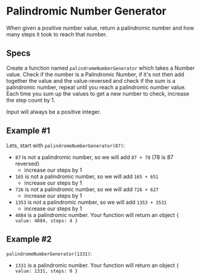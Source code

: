 # Palindromic Number Generator
When given a positive number value, return a palindromic number and how many steps it took to reach that number.

## Specs
Create a function named `palindromeNumberGenerator` which takes a Number value. Check if the number is a Palindromic Number, if it's not then add together the value and the value-reversed and check if the sum is a palindromic number, repeat until you reach a palindromic number value. Each time you sum up the values to get a new number to check, increase the step count by 1.

Input will always be a positive integer.

## Example #1
Lets, start with `palindromeNumberGenerator(87)`:
- `87` is not a palindromic number, so we will add `87 + 78` (78 is 87 reversed)
  - increase our steps by 1
- `165` is not a palindromic number, so we will add `165 + 651`
  - increase our steps by 1
- `726` is not a palindromic number, so we will add `726 + 627`
  - increase our steps by 1
- `1353` is not a palindromic number, so we will add `1353 + 3531`
  - increase our steps by 1
- `4884` is a palindromic number. Your function will return an object `{ value: 4884, steps: 4 }`

## Example #2
`palindromeNumberGenerator(1331)`:
- `1331` is a palindromic number. Your function will return an object `{ value: 1331, steps: 0 }`
